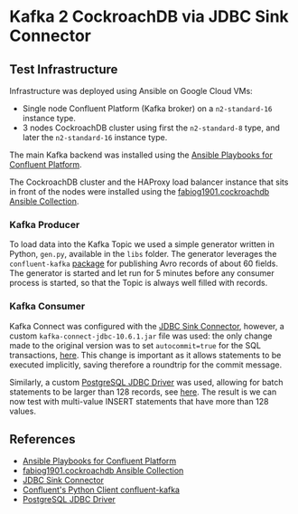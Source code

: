 # Kafka 2 CockroachDB via JDBC Sink Connector

## Test Infrastructure

Infrastructure was deployed using Ansible on Google Cloud VMs:

- Single node Confluent Platform (Kafka broker) on a `n2-standard-16` instance type.
- 3 nodes CockroachDB cluster using first the `n2-standard-8` type, and later the `n2-standard-16` instance type.

The main Kafka backend was installed using the [Ansible Playbooks for Confluent Platform](https://docs.confluent.io/ansible/current/overview.html).

The CockroachDB cluster and the HAProxy load balancer instance that sits in front of the nodes were installed using the [fabiog1901.cockroachdb Ansible Collection](https://github.com/fabiog1901/cockroachdb-collection).

### Kafka Producer

To load data into the Kafka Topic we used a simple generator written in Python, `gen.py`, available in the `libs` folder.
The generator leverages the `confluent-kafka` [package](https://github.com/confluentinc/confluent-kafka-python) for publishing Avro records of about 60 fields.
The generator is started and let run for 5 minutes before any consumer process is started, so that the Topic is always well filled with records.

### Kafka Consumer

Kafka Connect was configured with the [JDBC Sink Connector](https://docs.confluent.io/kafka-connectors/jdbc/current/sink-connector/overview.html), however, a custom `kafka-connect-jdbc-10.6.1.jar` file was used: the only change made to the original version was to set `autocommit=true` for the SQL transactions, [here](https://github.com/confluentinc/kafka-connect-jdbc/blob/v10.6.1/src/main/java/io/confluent/connect/jdbc/sink/JdbcDbWriter.java#L57).
This change is important as it allows statements to be executed implicitly, saving therefore a roundtrip for the commit message.

Similarly, a custom [PostgreSQL JDBC Driver](https://jdbc.postgresql.org/) was used, allowing for batch statements to be larger than 128 records, see [here](https://github.com/pgjdbc/pgjdbc/blob/REL42.5.0/pgjdbc/src/main/java/org/postgresql/jdbc/PgPreparedStatement.java#L1726).
The result is we can now test with multi-value INSERT statements that have more than 128 values.

## References

- [Ansible Playbooks for Confluent Platform](https://docs.confluent.io/ansible/current/overview.html)
- [fabiog1901.cockroachdb Ansible Collection](https://github.com/fabiog1901/cockroachdb-collection)
- [JDBC Sink Connector](https://docs.confluent.io/kafka-connectors/jdbc/current/sink-connector/overview.html)
- [Confluent's Python Client confluent-kafka](https://github.com/confluentinc/confluent-kafka-python)
- [PostgreSQL JDBC Driver](https://jdbc.postgresql.org/)
